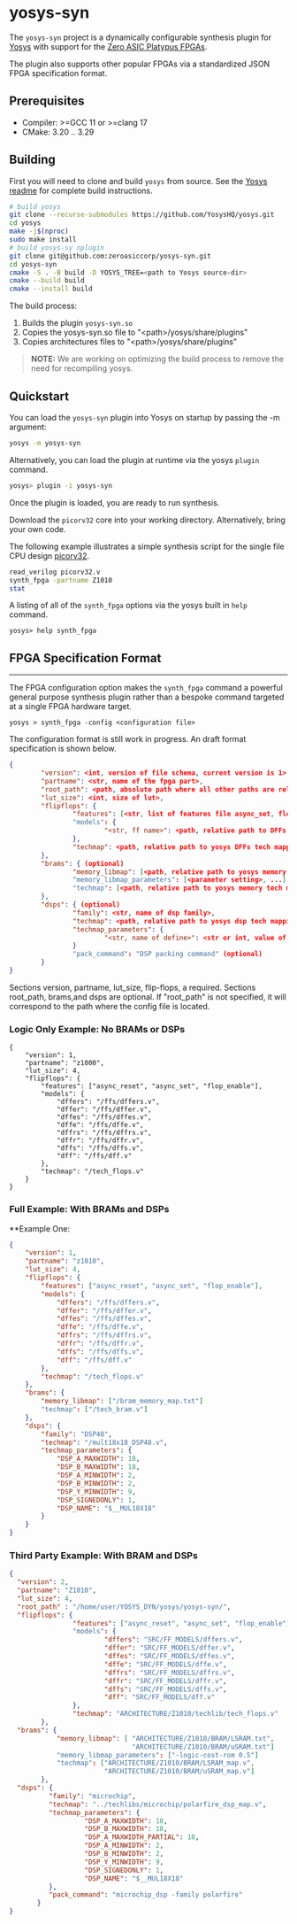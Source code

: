 # yosys-syn

The `yosys-syn` project is a dynamically configurable synthesis plugin for [Yosys](https://github.com/YosysHQ/yosys) with support for the [Zero ASIC Platypus FPGAs](https://www.zeroasic.com/platypus). 

The plugin also supports other popular FPGAs via a standardized JSON FPGA specification format.

## Prerequisites

* Compiler: >=GCC 11 or >=clang 17
* CMake: 3.20 .. 3.29 

## Building

First you will need to clone and build `yosys` from source. See the [Yosys readme](https://github.com/YosysHQ/yosys) for complete build instructions. 

```bash
# build yosys
git clone --recurse-submodules https://github.com/YosysHQ/yosys.git
cd yosys
make -j$(nproc)
sudo make install
# build yosys-sy nplugin
git clone git@github.com:zeroasiccorp/yosys-syn.git
cd yosys-syn
cmake -S . -B build -D YOSYS_TREE=<path to Yosys source-dir>
cmake --build build
cmake --install build
```

The build process:
1. Builds the plugin `yosys-syn.so`
2. Copies the yosys-syn.so file to "\<path\>/yosys/share/plugins"
3. Copies architectures files to "\<path\>/yosys/share/plugins"

> **NOTE:** We are working on optimizing the build process to remove the need for recompiling yosys. 


## Quickstart

You can load the `yosys-syn` plugin into Yosys on startup by passing the -m argument:

```bash
yosys -m yosys-syn
```

Alternatively, you can load the plugin at runtime via the yosys `plugin` command.


```bash
yosys> plugin -i yosys-syn
```

Once the plugin is loaded, you are ready to run synthesis.

Download the `picorv32` core into your working directory. Alternatively, bring your own code.

The following example illustrates a simple synthesis script for the single file CPU design [picorv32](https://raw.githubusercontent.com/YosysHQ/picorv32/refs/heads/main/picorv32.v).

```bash
read_verilog picorv32.v
synth_fpga -partname Z1010
stat
```

A listing of all of the `synth_fpga` options via the yosys built in `help` command.

```
yosys> help synth_fpga
```
   
## FPGA Specification Format
------------------------
The FPGA configuration option makes the `synth_fpga` command a powerful general purpose synthesis plugin rather than a bespoke command targeted at a single FPGA hardware target.

```
yosys > synth_fpga -config <configuration file>
```

The configuration format is still work in progress. An draft format specification is shown below.

```json
{
        "version": <int, version of file schema, current version is 1>,
        "partname": <str, name of the fpga part>,
        "root_path": <path, absolute path where all other paths are relative to>, (optional)
        "lut_size": <int, size of lut>,
        "flipflops": {
                "features": [<str, list of features file async_set, flop_enable, async_reset, etc.>]
                "models": {
                        "<str, ff name>": <path, relative path to DFFs model file>
                },
                "techmap": <path, relative path to yosys DFFs tech mapping file>
        },
        "brams": { (optional)
                "memory_libmap": [<path, relative path to yosys memory mapping file>, ...] 
                "memory_libmap_parameters": [<parameter setting>, ...] (optional)
                "techmap": [<path, relative path to yosys memory tech mapping>, ...] 
        },
        "dsps": { (optional)
                "family": <str, name of dsp family>,
                "techmap": <path, relative path to yosys dsp tech mapping file>,
                "techmap_parameters": {
                        "<str, name of define>": <str or int, value of define>
                }
                "pack_command": "DSP packing command" (optional)
        }
}
```

Sections version, partname, lut_size, flip-flops, a required. Sections root_path, brams,and dsps are optional. If "root_path" is not specified, it will correspond to the path where the config file is located.

### Logic Only Example: No BRAMs or DSPs

```
{
    "version": 1,
    "partname": "z1000",
    "lut_size": 4,
    "flipflops": {
        "features": ["async_reset", "async_set", "flop_enable"],
        "models": {
            "dffers": "/ffs/dffers.v",
            "dffer": "/ffs/dffer.v",
            "dffes": "/ffs/dffes.v",
            "dffe": "/ffs/dffe.v",
            "dffrs": "/ffs/dffrs.v",
            "dffr": "/ffs/dffr.v",
            "dffs": "/ffs/dffs.v",
            "dff": "/ffs/dff.v"
        },
        "techmap": "/tech_flops.v"
    }
}
```
### Full Example: With BRAMs and DSPs

**Example One:

```json
{
    "version": 1,
    "partname": "z1010",
    "lut_size": 4,
    "flipflops": {
        "features": ["async_reset", "async_set", "flop_enable"],
        "models": {
            "dffers": "/ffs/dffers.v",
            "dffer": "/ffs/dffer.v",
            "dffes": "/ffs/dffes.v",
            "dffe": "/ffs/dffe.v",
            "dffrs": "/ffs/dffrs.v",
            "dffr": "/ffs/dffr.v",
            "dffs": "/ffs/dffs.v",
            "dff": "/ffs/dff.v"
        },
        "techmap": "/tech_flops.v"
    },
    "brams": {
        "memory_libmap": ["/bram_memory_map.txt"]
        "techmap": ["/tech_bram.v"]
    },
    "dsps": {
        "family": "DSP48",
        "techmap": "/mult18x18_DSP48.v",
        "techmap_parameters": {
            "DSP_A_MAXWIDTH": 18,
            "DSP_B_MAXWIDTH": 18,
            "DSP_A_MINWIDTH": 2,
            "DSP_B_MINWIDTH": 2,
            "DSP_Y_MINWIDTH": 9,
            "DSP_SIGNEDONLY": 1,
            "DSP_NAME": "$__MUL18X18"
        }
    }
}
```
### Third Party Example: With BRAM and DSPs
```json
{
  "version": 2,
  "partname": "Z1010",
  "lut_size": 4,
  "root_path" : "/home/user/YOSYS_DYN/yosys/yosys-syn/",
  "flipflops": {
                "features": ["async_reset", "async_set", "flop_enable"]
                "models": {
                        "dffers": "SRC/FF_MODELS/dffers.v",
                        "dffer": "SRC/FF_MODELS/dffer.v",
                        "dffes": "SRC/FF_MODELS/dffes.v",
                        "dffe": "SRC/FF_MODELS/dffe.v",
                        "dffrs": "SRC/FF_MODELS/dffrs.v",
                        "dffr": "SRC/FF_MODELS/dffr.v",
                        "dffs": "SRC/FF_MODELS/dffs.v",
                        "dff": "SRC/FF_MODELS/dff.v"
                },
                "techmap": "ARCHITECTURE/Z1010/techlib/tech_flops.v"
        },
  "brams": {
            "memory_libmap": [ "ARCHITECTURE/Z1010/BRAM/LSRAM.txt",
                               "ARCHITECTURE/Z1010/BRAM/uSRAM.txt"]
            "memory_libmap_parameters": ["-logic-cost-rom 0.5"]
            "techmap": ["ARCHITECTURE/Z1010/BRAM/LSRAM_map.v",
                        "ARCHITECTURE/Z1010/BRAM/uSRAM_map.v"]
        },
  "dsps": {
          "family": "microchip",
          "techmap": "../techlibs/microchip/polarfire_dsp_map.v",
          "techmap_parameters": {
                   "DSP_A_MAXWIDTH": 18,
                   "DSP_B_MAXWIDTH": 18,
                   "DSP_A_MAXWIDTH_PARTIAL": 18,
                   "DSP_A_MINWIDTH": 2,
                   "DSP_B_MINWIDTH": 2,
                   "DSP_Y_MINWIDTH": 9,
                   "DSP_SIGNEDONLY": 1,
                   "DSP_NAME": "$__MUL18X18"
          },
          "pack_command": "microchip_dsp -family polarfire"
       }
}
```
